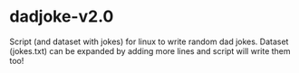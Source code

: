 # dadjoke-v2.0
Script (and dataset with jokes) for linux to write random dad jokes. 
Dataset (jokes.txt) can be expanded by adding more lines and script will write them too!
